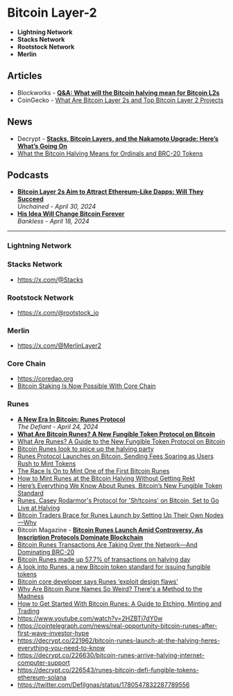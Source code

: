 # Bitcoin Layer-2 

- **Lightning Network**
- **Stacks Network**
- **Rootstock Network**
- **Merlin**

## Articles
- Blockworks - [**Q&A: What will the Bitcoin halving mean for Bitcoin L2s**](https://blockworks.co/news/bitcoin-halving-layer-2-impact-stacks)
- CoinGecko - [What Are Bitcoin Layer 2s and Top Bitcoin Layer 2 Projects](https://www.coingecko.com/learn/bitcoin-layer-2s-top-bitcoin-layer-2s)

## News
- Decrypt - [**Stacks, Bitcoin Layers, and the Nakamoto Upgrade: Here’s What’s Going On**](https://decrypt.co/225801/stacks-stx-nakamoto-upgrade-bitvm-rollups-defi)
- [What the Bitcoin Halving Means for Ordinals and BRC-20 Tokens](https://decrypt.co/227252/what-bitcoin-halving-means-ordinals-brc-20-tokens)

## Podcasts

- [**Bitcoin Layer 2s Aim to Attract Ethereum-Like Dapps: Will They Succeed**](https://www.youtube.com/watch?v=Gx2e608iZ2Q)
  <br/>_Unchained - April 30, 2024_
- [**His Idea Will Change Bitcoin Forever**](https://www.youtube.com/watch?v=q9RDE8U6CkI)
  <br/>_Bankless - April 18, 2024_

---

### Lightning Network
### Stacks Network
- https://x.com/@Stacks
### Rootstock Network
- https://x.com/@rootstock_io
### Merlin
- https://x.com/@MerlinLayer2

### Core Chain
- https://coredao.org
- [Bitcoin Staking Is Now Possible With Core Chain](https://decrypt.co/226776/bitcoin-staking-on-core-chain)

### Runes

- [**A New Era In Bitcoin: Runes Protocol**](https://www.youtube.com/watch?v=2HZBTj7dY0w)
  <br/>_The Defiant - April 24, 2024_
- [**What Are Bitcoin Runes? A New Fungible Token Protocol on Bitcoin**](https://www.coingecko.com/learn/what-are-bitcoin-runes)
- [What Are Runes? A Guide to the New Fungible Token Protocol on Bitcoin](https://unchainedcrypto.com/runes-protocol/)
- [Bitcoin Runes look to spice up the halving party](https://blockworks.co/news/bitcoin-halving-runes-launch)
- [Runes Protocol Launches on Bitcoin, Sending Fees Soaring as Users Rush to Mint Tokens](https://www.coindesk.com/markets/2024/04/20/runes-protocol-launches-on-bitcoin-sending-fees-soaring-as-users-rush-to-mint-tokens/)
- [The Race Is On to Mint One of the First Bitcoin Runes](https://decrypt.co/227242/race-mint-first-bitcoin-runes-halving)
- [How to Mint Runes at the Bitcoin Halving Without Getting Rekt](https://decrypt.co/227183/bitcoin-ordinals-dev-shares-tips-for-mining-runes-during-the-halving-without-getting-rekt)
- [Here’s Everything We Know About Runes, Bitcoin’s New Fungible Token Standard](https://community.magiceden.io/learn/runes-guide)
- [Runes, Casey Rodarmor's Protocol for 'Sh!tcoins' on Bitcoin, Set to Go Live at Halving](https://www.coindesk.com/tech/2024/04/17/runes-casey-rodarmors-protocol-for-shtcoins-on-bitcoin-set-to-go-live-at-halving/)
- [Bitcoin Traders Brace for Runes Launch by Setting Up Their Own Nodes—Why](https://decrypt.co/226688/bitcoin-traders-brace-runes-launch-setting-up-nodes-why)
- Bitcoin Magazine - [**Bitcoin Runes Launch Amid Controversy, As Inscription Protocols Dominate Blockchain**](https://bmpro.substack.com/p/bitcoin-runes-launch-amid-controversy)
- [Bitcoin Runes Transactions Are Taking Over the Network—And Dominating BRC-20](https://decrypt.co/228012/bitcoin-runes-transactions-dominate-btc-network-brc-20-dog)
- [Bitcoin Runes made up 57.7% of transactions on halving day](https://cryptoslate.com/bitcoin-runes-made-up-57-percent-of-transactions-on-halving-day/)
- [A look into Runes, a new Bitcoin token standard for issuing fungible tokens](https://blockworks.co/news/runes-bitcoin-token-standard-ordinals)
- [Bitcoin core developer says Runes ‘exploit design flaws’](https://cryptoslate.com/bitcoin-core-developer-saws-runes-exploit-design-flaws/)
- [Why Are Bitcoin Rune Names So Weird? There's a Method to the Madness](https://decrypt.co/227748/bitcoin-rune-name-rules-long-weird)
- [How to Get Started With Bitcoin Runes: A Guide to Etching, Minting and Trading](https://decrypt.co/resources/how-get-started-bitcoin-runes-guide-etching-minting-trading)
- https://www.youtube.com/watch?v=2HZBTj7dY0w
- https://cointelegraph.com/news/real-opportunity-bitcoin-runes-after-first-wave-investor-hype
- https://decrypt.co/221962/bitcoin-runes-launch-at-the-halving-heres-everything-you-need-to-know
- https://decrypt.co/226630/bitcoin-runes-arrive-halving-internet-computer-support
- https://decrypt.co/226543/runes-bitcoin-defi-fungible-tokens-ethereum-solana
- https://twitter.com/DefiIgnas/status/1780547832287789556
